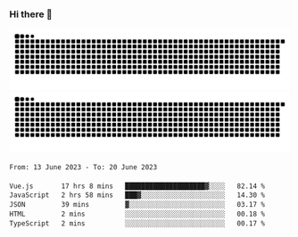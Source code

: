 ### Hi there 👋

![GitHub Snake Light](https://raw.githubusercontent.com/jichangee/jichangee/output/github-snake.svg#gh-light-mode-only)
![GitHub Snake dark](https://raw.githubusercontent.com/jichangee/jichangee/output/github-snake-dark.svg#gh-dark-mode-only)

<!--START_SECTION:waka-->

```txt
From: 13 June 2023 - To: 20 June 2023

Vue.js       17 hrs 8 mins   ████████████████████▓░░░░   82.14 %
JavaScript   2 hrs 58 mins   ███▓░░░░░░░░░░░░░░░░░░░░░   14.30 %
JSON         39 mins         ▓░░░░░░░░░░░░░░░░░░░░░░░░   03.17 %
HTML         2 mins          ░░░░░░░░░░░░░░░░░░░░░░░░░   00.18 %
TypeScript   2 mins          ░░░░░░░░░░░░░░░░░░░░░░░░░   00.17 %
```

<!--END_SECTION:waka-->

<!--
![GitHub Snake Light](github-snake.svg#gh-light-mode-only)
![GitHub Snake dark](github-snake-dark.svg#gh-dark-mode-only)
-->

<!--
**jichangee/jichangee** is a ✨ _special_ ✨ repository because its `README.md` (this file) appears on your GitHub profile.

Here are some ideas to get you started:

- 🔭 I’m currently working on ...
- 🌱 I’m currently learning ...
- 👯 I’m looking to collaborate on ...
- 🤔 I’m looking for help with ...
- 💬 Ask me about ...
- 📫 How to reach me: ...
- 😄 Pronouns: ...
- ⚡ Fun fact: ...
-->
